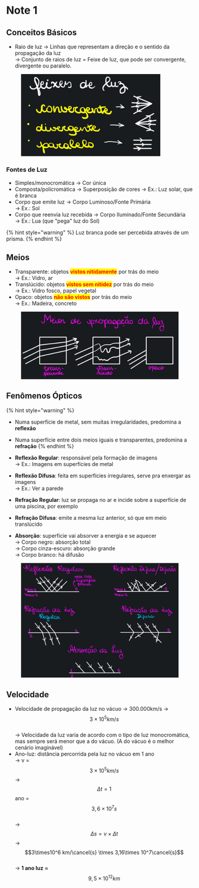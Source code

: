 # Note 1

## Conceitos Básicos

* Raio de luz -> Linhas que representam a direção e o sentido da propagação da luz \
  \-> Conjunto de raios de luz = Feixe de luz, que pode ser convergente, divergente ou paralelo.

<figure><img src="../../.gitbook/assets/imagem_2023-08-17_170134148.png" alt="" width="375"><figcaption></figcaption></figure>

### Fontes de Luz

* Simples/monocromática -> Cor única
* Composta/policromática -> Superposição de cores -> Ex.: Luz solar, que é branca&#x20;
* Corpo que emite luz -> Corpo Luminoso/Fonte Primária\
  \-> Ex.: Sol
* Corpo que reenvia luz recebida -> Corpo Iluminado/Fonte Secundária\
  \-> Ex.: Lua (que "pega" luz do Sol)

{% hint style="warning" %}
Luz branca pode ser percebida através de um prisma.
{% endhint %}

## Meios&#x20;

* Transparente: objetos <mark style="color:red;">**vistos nitidamente**</mark> por trás do meio \
  \-> Ex.: Vidro, ar
* Translúcido: objetos <mark style="color:red;">**vistos sem nitidez**</mark> por trás do meio \
  \-> Ex.: Vidro fosco, papel vegetal
* Opaco: objetos <mark style="color:red;">**não são vistos**</mark> por trás do meio \
  \-> Ex.: Madeira, concreto

<figure><img src="../../.gitbook/assets/image.png" alt="" width="563"><figcaption></figcaption></figure>

## Fenômenos Ópticos

{% hint style="warning" %}
* Numa superfície de metal, sem muitas irregularidades, predomina a **reflexão**
* Numa superfície entre dois meios iguais e transparentes, predomina a **refração**
{% endhint %}

* **Reflexão Regular**: responsável pela formação de imagens \
  \-> Ex.: Imagens em superfícies de metal
* **Reflexão Difusa**: feita em superfícies irregulares, serve pra enxergar as imagens \
  \-> Ex.: Ver a parede
* **Refração Regular**: luz se propaga no ar e incide sobre a superfície de uma piscina, por exemplo
* **Refração Difusa**: emite a mesma luz anterior, só que em meio translúcido
* **Absorção**: superfície vai absorver a energia e se aquecer \
  \-> Corpo negro: absorção total \
  \-> Corpo cinza-escuro: absorção grande \
  \-> Corpo branco: há difusão

<figure><img src="../../.gitbook/assets/image (1).png" alt=""><figcaption></figcaption></figure>

## Velocidade

* Velocidade de propagação da luz no vácuo -> 300.000km/s -> $$3 \times 10^5 km/s$$ \
  \-> Velocidade da luz varia de acordo com o tipo de luz monocromática, mas sempre será menor que a do vácuo. (A do vácuo é o melhor cenário imaginável)
* Ano-luz: distância percorrida pela luz no vácuo em 1 ano \
  \-> v = $$3 \times 10^5 km/s$$ -> $$\Delta t = 1$$ ano = $$3,6\times10^7 s$$ \
  \-> $$\Delta s = v \times \Delta t$$ -> $$3\times10^6 km/\cancel{s} \times 3,16\times 10^7\cancel{s}$$ \
  \-> **1 ano luz** ≈ $$9,5 \times 10^{12} km$$

